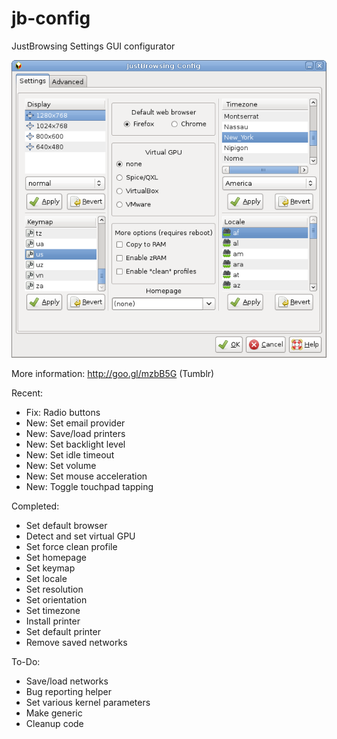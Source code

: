 jb-config
=========

JustBrowsing Settings GUI configurator

![Screenshot](/jb-settings.gif)

More information: http://goo.gl/mzbB5G (Tumblr)

Recent:
* Fix: Radio buttons
* New: Set email provider
* New: Save/load printers
* New: Set backlight level
* New: Set idle timeout
* New: Set volume
* New: Set mouse acceleration
* New: Toggle touchpad tapping

Completed:
* Set default browser
* Detect and set virtual GPU
* Set force clean profile
* Set homepage
* Set keymap 
* Set locale
* Set resolution
* Set orientation
* Set timezone
* Install printer
* Set default printer
* Remove saved networks

To-Do:
* Save/load networks
* Bug reporting helper
* Set various kernel parameters
* Make generic
* Cleanup code
